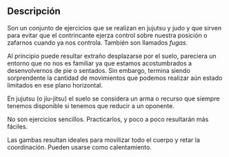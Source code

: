 ## Descripción

Son un conjunto de ejercicios que se realizan en jujutsu y judo y que sirven para evitar que el contrincante ejerza control sobre nuestra posición o zafarnos cuando ya nos controla. También son llamados *fugas*.

Al principio puede resultar extraño desplazarse por el suelo, pareciera un entorno que no nos es familiar ya que estamos acostumbrados a desenvolvernos de pie o sentados. Sin embargo, termina siendo sorprendente la cantidad de movimientos que podemos realizar aún estado limitados en ese plano horizontal.

En jujutsu (o jiu-jitsu) el suelo se considera un arma o recurso que siempre tenemos disponible si tenemos que reducir a un oponente.

No son ejercicios sencillos. Practicarlos, y poco a poco resultarán más fáciles.

Las gambas resultan ideales para movilizar todo el cuerpo y retar la coordinación. Pueden usarse como calentamiento.
